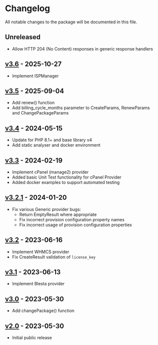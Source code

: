 # Changelog

All notable changes to the package will be documented in this file.

## Unreleased

- Allow HTTP 204 (No Content) responses in generic response handlers

## [v3.6](https://github.com/upmind-automation/provision-provider-software-licenses/releases/tag/v3.6) - 2025-10-27

- Implement ISPManager

## [v3.5](https://github.com/upmind-automation/provision-provider-software-licenses/releases/tag/v3.5) - 2025-09-04

- Add renew() function
- Add billing_cycle_months parameter to CreateParams, RenewParams and ChangePackageParams

## [v3.4](https://github.com/upmind-automation/provision-provider-software-licenses/releases/tag/v3.4) - 2024-05-15

- Update for PHP 8.1+ and base library v4
- Add static analyser and docker environment

## [v3.3](https://github.com/upmind-automation/provision-provider-software-licenses/releases/tag/v3.3) - 2024-02-19

- Implement cPanel (manage2) provider
- Added basic Unit Test functionality for cPanel Provider
- Added docker examples to support automated testing

## [v3.2.1](https://github.com/upmind-automation/provision-provider-software-licenses/releases/tag/v3.2.1) - 2024-01-20

- Fix various Generic provider bugs:
  - Return EmptyResult where appropriate
  - Fix incorrect provision configuration property names
  - Fix incorrect usage of provision configuration properties

## [v3.2](https://github.com/upmind-automation/provision-provider-software-licenses/releases/tag/v3.2) - 2023-06-16

- Implement WHMCS provider
- Fix CreateResult validation of `license_key`

## [v3.1](https://github.com/upmind-automation/provision-provider-software-licenses/releases/tag/v3.1) - 2023-06-13

- Implement Blesta provider

## [v3.0](https://github.com/upmind-automation/provision-provider-software-licenses/releases/tag/v3.0) - 2023-05-30

- Add changePackage() function

## [v2.0](https://github.com/upmind-automation/provision-provider-software-licenses/releases/tag/v2.0) - 2023-05-30

- Initial public release
